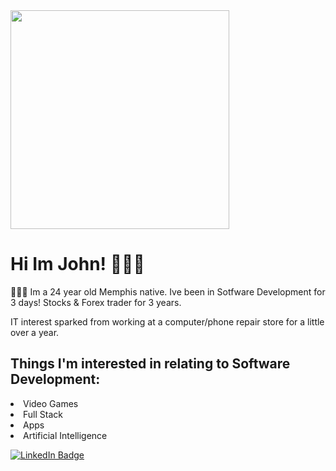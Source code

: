<img height="350" src="https://thumbs.dreamstime.com/z/back-view-hacker-using-laptop-abstract-image-glowing-digital-keyboard-map-forex-chart-dark-background-innovation-240219260.jpg"/>

# Hi Im John! 👨🏽‍💻
👨🏽‍💻
Im a 24 year old Memphis native. Ive been in Sotfware Development for 3 days! Stocks & Forex trader for 3 years. 

IT interest sparked from working at a computer/phone repair store for a little over a year.

## Things I'm interested in relating to Software Development:


<olL>
    <li>Video Games</li>
    <li>Full Stack</li>
    <li>Apps</li>
    <li>Artificial Intelligence</li>
</ol>




[![LinkedIn Badge](https://img.shields.io/badge/-JohnRuckerII-blue?style=flat-square&logo=Linkedin&logoColor=white&link=https://www.linkedin.com/in/JohnRuckerII/)](https://www.linkedin.com/in/john-rucker-ii-5006a017b/)










